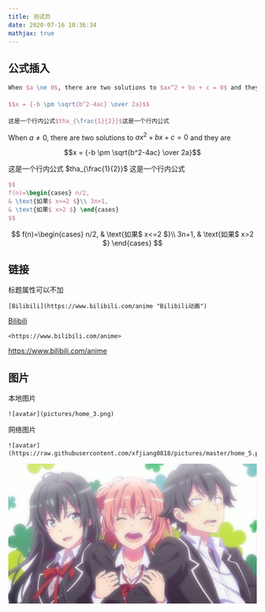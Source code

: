```yaml
---
title: 测试页
date: 2020-07-16 10:36:34
mathjax: true
---
```


## 公式插入

```latex
When $a \ne 0$, there are two solutions to $ax^2 + bx + c = 0$ and they are 

$$x = {-b \pm \sqrt{b^2-4ac} \over 2a}$$ 

这是一个行内公式$tha_{\frac{1}{2}}$这是一个行内公式
```

When $a \ne 0$, there are two solutions to $ax^2 + bx + c = 0$ and they are 

$$x = {-b \pm \sqrt{b^2-4ac} \over 2a}$$

这是一个行内公式 $tha_{\frac{1}{2}}$ 这是一个行内公式

```latex
$$
f(n)=\begin{cases} n/2, 
& \text{如果$ x<=2 $}\\ 3n+1, 
& \text{如果$ x>2 $} \end{cases}
$$
```

$$
f(n)=\begin{cases} n/2, 
& \text{如果$ x<=2 $}\\ 3n+1, 
& \text{如果$ x>2 $} \end{cases}
$$



## 链接

标题属性可以不加

```
[Bilibili](https://www.bilibili.com/anime "Bilibili动画")
```

[Bilibili](https://www.bilibili.com/anime "Bilibili动画")

```
<https://www.bilibili.com/anime>
```

<https://www.bilibili.com/anime>

## 图片

本地图片

```
![avatar](pictures/home_3.png)
```

网络图片

```
![avatar](https://raw.githubusercontent.com/xfjiang0818/pictures/master/home_5.png)
```

![avatar](https://raw.githubusercontent.com/xfjiang0818/pictures/master/home_5.png)